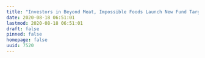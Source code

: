 ```yaml
---
title: "Investors in Beyond Meat, Impossible Foods Launch New Fund Targeting the Fast-Growing Global Alternative Protein Sector"
date: 2020-08-18 06:51:01
lastmod: 2020-08-18 06:51:01
draft: false
pinned: false
homepage: false
uuid: 7520
---
```

